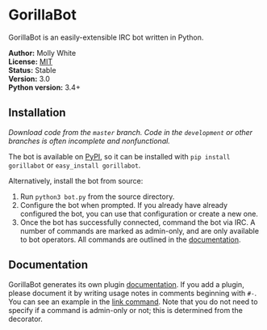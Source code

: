 # GorillaBot
GorillaBot is an easily-extensible IRC bot written in Python.

__Author:__ Molly White<br />
__License:__ [MIT](http://opensource.org/licenses/MIT)<br/>
__Status:__ Stable<br />
__Version:__ 3.0<br />
__Python version:__ 3.4+

## Installation
_Download code from the `master` branch. Code in the `development` or other branches is often
incomplete and nonfunctional._

The bot is available on [PyPI](https://pypi.python.org/pypi/gorillabot), so it can be installed 
with `pip install gorillabot` or `easy_install gorillabot`.

Alternatively, install the bot from source:

1. Run `python3 bot.py` from the source directory.
2. Configure the bot when prompted. If you already have already configured the bot, you can use
that configuration or create a new one.
3. Once the bot has successfully connected, command the bot via IRC. A number of commands are
marked as admin-only, and are only available to bot operators. All commands are outlined in the 
[documentation](http://molly.github.io/GorillaBot/).

## Documentation
GorillaBot generates its own plugin [documentation](http://molly.github.io/GorillaBot/). If you
add a plugin, please document it by writing usage notes in comments beginning with `#-`. You can
see an example in the
[link command](https://github.com/molly/GorillaBot/blob/master/plugins/link.py#L27). Note that
you do not need to specify if a command is admin-only or not; this is determined from the decorator.
